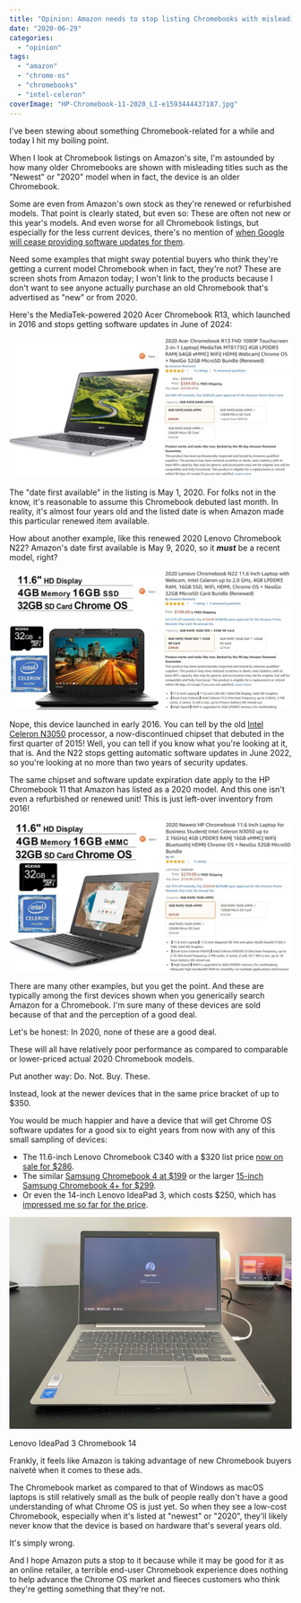 ```yaml
---
title: "Opinion: Amazon needs to stop listing Chromebooks with misleading information"
date: "2020-06-29"
categories: 
  - "opinion"
tags: 
  - "amazon"
  - "chrome-os"
  - "chromebooks"
  - "intel-celeron"
coverImage: "HP-Chromebook-11-2020_LI-e1593444437187.jpg"
---
```


I've been stewing about something Chromebook-related for a while and today I hit my boiling point.

When I look at Chromebook listings on Amazon's site, I'm astounded by how many older Chromebooks are shown with misleading titles such as the "Newest" or "2020" model when in fact, the device is an older Chromebook.

Some are even from Amazon's own stock as they're renewed or refurbished models. That point is clearly stated, but even so: These are often not new or this year's models. And even worse for all Chromebook listings, but especially for the less current devices, there's no mention of [when Google will cease providing software updates for them](https://support.google.com/chrome/a/answer/6220366?hl=en).

Need some examples that might sway potential buyers who think they're getting a current model Chromebook when in fact, they're not? These are screen shots from Amazon today; I won't link to the products because I don't want to see anyone actually purchase an old Chromebook that's advertised as "new" or from 2020.

Here's the MediaTek-powered 2020 Acer Chromebook R13, which launched in 2016 and stops getting software updates in June of 2024:

![](images/2020-Acer-Chromebook-R13-1024x514.jpg)

The "date first available" in the listing is May 1, 2020. For folks not in the know, it's reasonable to assume this Chromebook debuted last month. In reality, it's almost four years old and the listed date is when Amazon made this particular renewed item available.

How about another example, like this renewed 2020 Lenovo Chromebook N22? Amazon's date first available is May 9, 2020, so it _**must**_ be a recent model, right?

![](images/2020-Lenovo-Chromebook-N22-1024x507.jpg)

Nope, this device launched in early 2016. You can tell by the old [Intel Celeron N3050](https://ark.intel.com/content/www/us/en/ark/products/87257/intel-celeron-processor-n3050-2m-cache-up-to-2-16-ghz.html) processor, a now-discontinued chipset that debuted in the first quarter of 2015! Well, you can tell if you know what you're looking at it, that is. And the N22 stops getting automatic software updates in June 2022, so you're looking at no more than two years of security updates.

The same chipset and software update expiration date apply to the HP Chromebook 11 that Amazon has listed as a 2020 model. And this one isn't even a refurbished or renewed unit! This is just left-over inventory from 2016!

![](images/HP-Chromebook-11-2020-1024x546.jpg)

There are many other examples, but you get the point. And these are typically among the first devices shown when you generically search Amazon for a Chromebook. I'm sure many of these devices are sold because of that and the perception of a good deal.

Let's be honest: In 2020, none of these are a good deal.

These will all have relatively poor performance as compared to comparable or lower-priced actual 2020 Chromebook models.

Put another way: Do. Not. Buy. These.

Instead, look at the newer devices that in the same price bracket of up to $350.

You would be much happier and have a device that will get Chrome OS software updates for a good six to eight years from now with any of this small sampling of devices:

- The 11.6-inch Lenovo Chromebook C340 with a $320 list price [now on sale for $286](https://amzn.to/3ibCPA4).
- The similar [Samsung Chromebook 4 at $199](https://amzn.to/38bHKwa) or the larger [15-inch Samsung Chromebook 4+ for $299](https://amzn.to/2VosCGP).
- Or even the 14-inch Lenovo IdeaPad 3, which costs $250, which has [impressed me so far for the price](https://www.aboutchromebooks.com/news/250-lenovo-ideapad-3-chromebook-14-hands-on-first-impressions-specifications/).

![Lenovo IdeaPad 3 Chromebook 14 front](images/Lenovo-IdeaPad-3-Chromebook-14-front-1024x768.jpg)

Lenovo IdeaPad 3 Chromebook 14

Frankly, it feels like Amazon is taking advantage of new Chromebook buyers naiveté when it comes to these ads.

The Chromebook market as compared to that of Windows as macOS laptops is still relatively small as the bulk of people really don't have a good understanding of what Chrome OS is just yet. So when they see a low-cost Chromebook, especially when it's listed at "newest" or "2020", they'll likely never know that the device is based on hardware that's several years old.

It's simply wrong.

And I hope Amazon puts a stop to it because while it may be good for it as an online retailer, a terrible end-user Chromebook experience does nothing to help advance the Chrome OS market and fleeces customers who think they're getting something that they're not.
